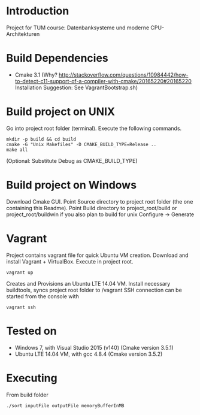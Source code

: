 # Introduction
Project for TUM course: Datenbanksysteme und moderne CPU-Architekturen 

# Build Dependencies
* Cmake 3.1 (Why? http://stackoverflow.com/questions/10984442/how-to-detect-c11-support-of-a-compiler-with-cmake/20165220#20165220 Installation Suggestion: See VagrantBootstrap.sh)

# Build project on UNIX
Go into project root folder (terminal). Execute the following commands.
```
mkdir -p build && cd build
cmake -G "Unix Makefiles" -D CMAKE_BUILD_TYPE=Release ..
make all
```
(Optional: Substitute Debug as CMAKE_BUILD_TYPE)

# Build project on Windows
Download Cmake GUI. Point Source directory to project root folder (the one containing this Readme).
Point Build directory to project_root/build or project_root/buildwin if you also plan to build for unix
Configure -> Generate

# Vagrant
Project contains vagrant file for quick Ubuntu VM creation.
Download and install Vagrant + VirtualBox.
Execute in project root.
```
vagrant up
```
Creates and Provisions an Ubuntu LTE 14.04 VM. Install necessary buildtools, syncs project root folder to
/vagrant
SSH connection can be started from the console with
```
vagrant ssh
```

# Tested on
* Windows 7, with Visual Studio 2015 (v140) (Cmake version 3.5.1)
* Ubuntu LTE 14.04 VM, with gcc 4.8.4 (Cmake version 3.5.2)

# Executing
From build folder
```
./sort inputFile outputFile memoryBufferInMB
```